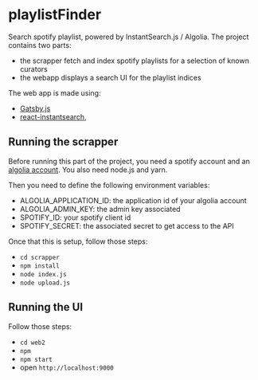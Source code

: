 # playlistFinder

Search spotify playlist, powered by InstantSearch.js / Algolia. The project contains two parts:

- the scrapper fetch and index spotify playlists for a selection of known curators
- the webapp displays a search UI for the playlist indices

The web app is made using:

- [Gatsby.js](https://www.gatsbyjs.org/)
- [react-instantsearch](https://www.algolia.com/doc/guides/building-search-ui/what-is-instantsearch/react/),

## Running the scrapper

Before running this part of the project, you need a spotify account and an
[algolia account](https://www.algolia.com/users/sign_in). You also need node.js and yarn.

Then you need to define the following environment variables:

- ALGOLIA_APPLICATION_ID: the application id of your algolia account
- ALGOLIA_ADMIN_KEY: the admin key associated
- SPOTIFY_ID: your spotify client id
- SPOTIFY_SECRET: the associated secret to get access to the API

Once that this is setup, follow those steps:

- `cd scrapper`
- `npm install`
- `node index.js`
- `node upload.js`

## Running the UI

Follow those steps:

- `cd web2`
- `npm`
- `npm start`
- open `http://localhost:9000`
